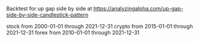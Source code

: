 Backtest for up gap side by side at https://analyzingalpha.com/up-gap-side-by-side-candlestick-pattern

stock from 2000-01-01 through 2021-12-31
crypto from 2015-01-01 through 2021-12-31
forex from 2010-01-01 through 2021-12-31
